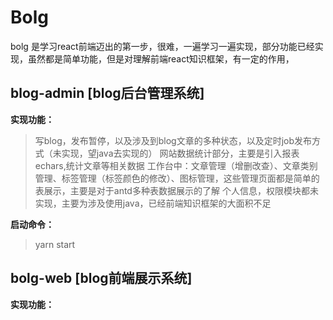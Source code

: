 # Bolg
bolg 是学习react前端迈出的第一步，很难，一遍学习一遍实现，部分功能已经实现，虽然都是简单功能，但是对理解前端react知识框架，有一定的作用，

## blog-admin [blog后台管理系统]
 **实现功能：**
 > 写blog，发布暂停，以及涉及到blog文章的多种状态，以及定时job发布方式（未实现，望java去实现的）
 > 网站数据统计部分，主要是引入报表echars,统计文章等相关数据
 > 工作台中：文章管理（增删改查）、文章类别管理、标签管理（标签颜色的修改）、图标管理，这些管理页面都是简单的表展示，主要是对于antd多种表数据展示的了解
 > 个人信息，权限模块都未实现，主要为涉及使用java，已经前端知识框架的大面积不足
 
 **启动命令：**
 > yarn start 

## bolg-web [blog前端展示系统]
**实现功能：**
>
